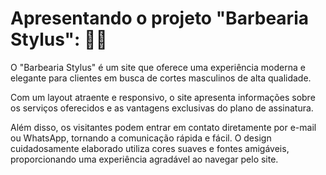 # Apresentando o projeto "Barbearia Stylus": 🧔💈

O "Barbearia Stylus" é um site que oferece uma experiência moderna e elegante para clientes em busca de cortes masculinos de alta qualidade. 

Com um layout atraente e responsivo, o site apresenta informações sobre os serviços oferecidos e as vantagens exclusivas do plano de assinatura. 

Além disso, os visitantes podem entrar em contato diretamente por e-mail ou WhatsApp, tornando a comunicação rápida e fácil. 
O design cuidadosamente elaborado utiliza cores suaves e fontes amigáveis, proporcionando uma experiência agradável ao navegar pelo site. 
